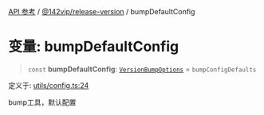 [API 参考](../../../index.md) / [@142vip/release-version](../index.md) / bumpDefaultConfig

# 变量: bumpDefaultConfig

> `const` **bumpDefaultConfig**: [`VersionBumpOptions`](../interfaces/VersionBumpOptions.md) = `bumpConfigDefaults`

定义于: [utils/config.ts:24](https://github.com/142vip/core-x/blob/7cfc2fa6b24172631d6526590fc6ea4be89357c6/packages/release-version/src/utils/config.ts#L24)

bump工具，默认配置
